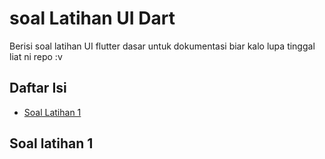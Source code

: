 # soal Latihan UI Dart

Berisi soal latihan UI flutter dasar untuk dokumentasi biar kalo lupa tinggal liat ni repo :v

## Daftar Isi

- [Soal Latihan 1](#soal-latihan-1)

## Soal latihan 1
